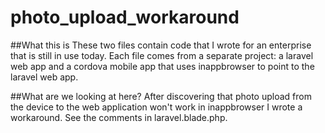 # photo_upload_workaround
##What this is
These two files contain code that I wrote for an enterprise that is still in use today.  Each file comes from a separate
project: a laravel web app and a cordova mobile app that uses inappbrowser to point to the laravel web app.

##What are we looking at here?
After discovering that photo upload from the device to the web application won't work in inappbrowser I wrote a workaround.
See the comments in laravel.blade.php.
